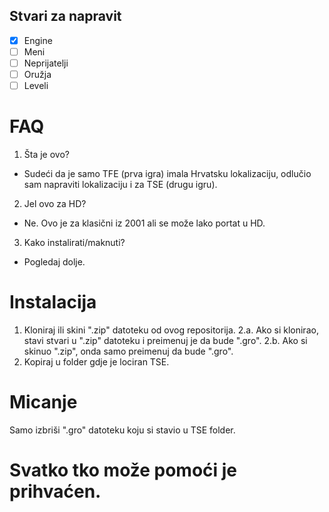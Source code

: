 ## Stvari za napravit
- [X] Engine
- [ ] Meni
- [ ] Neprijatelji
- [ ] Oružja
- [ ] Leveli

# FAQ
1. Šta je ovo?
  * Sudeći da je samo TFE (prva igra) imala Hrvatsku lokalizaciju, odlučio sam napraviti lokalizaciju i za TSE (drugu igru).
2. Jel ovo za HD?
  * Ne. Ovo je za klasični iz 2001 ali se može lako portat u HD.
3. Kako instalirati/maknuti?
  * Pogledaj dolje.
  
# Instalacija
1. Kloniraj ili skini ".zip" datoteku od ovog repositorija.
2.a. Ako si klonirao, stavi stvari u ".zip" datoteku i preimenuj je da bude ".gro".
2.b. Ako si skinuo ".zip", onda samo preimenuj da bude ".gro".
3. Kopiraj u folder gdje je lociran TSE.

# Micanje
Samo izbriši ".gro" datoteku koju si stavio u TSE folder.

# Svatko tko može pomoći je prihvaćen.

